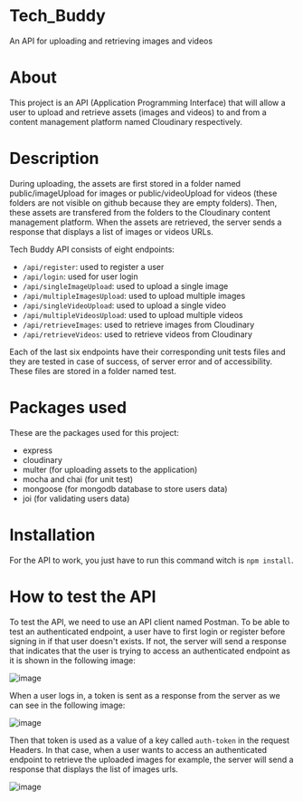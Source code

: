# Tech_Buddy
An API for uploading and retrieving images and videos

# About
This project is an API (Application Programming Interface) that will allow a user to upload and retrieve assets (images and videos) to and from a content management platform named Cloudinary respectively.

# Description
During uploading, the assets are first stored in a folder named public/imageUpload for images or public/videoUpload for videos (these folders are not visible on github because they are empty folders). Then, these assets are transfered from the folders to the Cloudinary content management platform. When the assets are retrieved, the server sends a response that displays a list of images or videos URLs.

Tech Buddy API consists of eight endpoints:

- `/api/register`: used to register a user
- `/api/login`: used for user login
- `/api/singleImageUpload`: used to upload a single image
- `/api/multipleImagesUpload`: used to upload multiple images
- `/api/singleVideoUpload`: used to upload a single video
- `/api/multipleVideosUpload`: used to upload multiple videos
- `/api/retrieveImages`: used to retrieve images from Cloudinary
- `/api/retrieveVideos`: used to retrieve videos from Cloudinary

Each of the last six endpoints have their corresponding unit tests files and they are tested in case of success, of server error and of accessibility. These files are stored in a folder named test.

# Packages used

These are the packages used for this project:

- express
- cloudinary
- multer (for uploading assets to the application)
- mocha and chai (for unit test)
- mongoose (for mongodb database to store users data)
- joi (for validating users data)

# Installation

For the API to work, you just have to run this command witch is `npm install`.

# How to test the API

To test the API, we need to use an API client named Postman. To be able to test an authenticated endpoint, a user have to first login or register before signing in if that user doesn't exists. If not, the server will send a response that indicates that the user is trying to access an authenticated endpoint as it is shown in the following image:

![image](https://user-images.githubusercontent.com/87645176/172191416-c2b0bb00-286d-493f-a071-f88f80ab556e.png)

When a user logs in, a token is sent as a response from the server as we can see in the following image:

![image](https://user-images.githubusercontent.com/87645176/172192359-659377c6-6bb4-4d0e-b5d3-5b70c1de5ed6.png)

Then that token is used as a value of a key called `auth-token` in the request Headers. In that case, when a user wants to access an authenticated endpoint to retrieve the uploaded images for example, the server will send a response that displays the list of images urls.

![image](https://user-images.githubusercontent.com/87645176/172195727-b5c12937-3046-4a8d-9212-0365ff478ae2.png)


